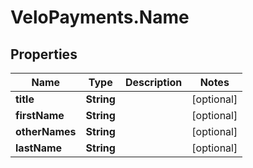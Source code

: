 # VeloPayments.Name

## Properties

Name | Type | Description | Notes
------------ | ------------- | ------------- | -------------
**title** | **String** |  | [optional] 
**firstName** | **String** |  | [optional] 
**otherNames** | **String** |  | [optional] 
**lastName** | **String** |  | [optional] 


